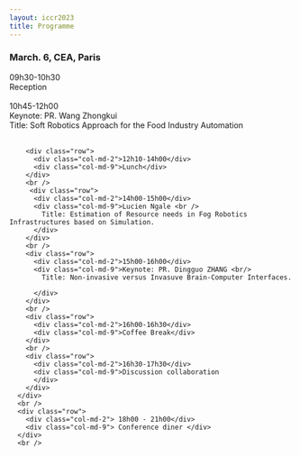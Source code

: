 ```yaml
---
layout: iccr2023
title: Programme
---
```


<div class="row">
  <!-- <div class="card">
   <div class="card-header">
     Day 0
     <h3>Nov. 21</h3>
   </div>
   <div class="card-block">
   <div class="container">
    <div class="row">
      <div class="col-md-2"> 18:00</div>
      <div class="col-md-9"> Networking Party (Palais des sports, Avenue de Remicourt) </div>
    </div>
  </div>
 </div>
</div> -->

  <div class="card">
    <div class="card-header">
      <h3>March. 6, CEA, Paris
      </h3>
    </div>
    <div class="card-block">
      <div class="container">
        <div class="row">
          <div class="col-md-2">09h30-10h30</div>
          <div class="col-md-9">Reception</div>
        </div>
        <br />
        <div class="row">
          <div class="col-md-2">10h45-12h00</div>
          <div class="col-md-9">Keynote: PR. Wang Zhongkui<br />
            Title: Soft Robotics Approach for the Food Industry Automation
          </div>
        </div>
        <br />

        <div class="row">
          <div class="col-md-2">12h10-14h00</div>
          <div class="col-md-9">Lunch</div>
        </div>
        <br />
         <div class="row">
          <div class="col-md-2">14h00-15h00</div>
          <div class="col-md-9">Lucien Ngale <br />
            Title: Estimation of Resource needs in Fog Robotics Infrastructures based on Simulation.
          </div>
        </div>
        <br />
        <div class="row">
          <div class="col-md-2">15h00-16h00</div>
          <div class="col-md-9">Keynote: PR. Dingguo ZHANG <br/>
            Title: Non-invasive versus Invasuve Brain-Computer Interfaces.

          </div>
        </div>
        <br />
        <div class="row">
          <div class="col-md-2">16h00-16h30</div>
          <div class="col-md-9">Coffee Break</div>
        </div>
        <br />
        <div class="row">
          <div class="col-md-2">16h30-17h30</div>
          <div class="col-md-9">Discussion collaboration
          </div>
        </div>
      </div>
      <br />
      <div class="row">
        <div class="col-md-2"> 18h00 - 21h00</div>
        <div class="col-md-9"> Conference diner </div>
      </div>
      <br />

  </div>
</div>
<br />

</div>

